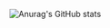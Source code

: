 ![Anurag's GitHub stats](https://github-readme-stats.vercel.app/api?username=ssshotaro44&show_icons=true&theme=gruvbox)


